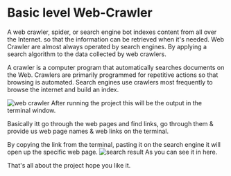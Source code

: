 # Basic level Web-Crawler
A web crawler, spider, or search engine bot indexes content from all over the Internet. so that the information can be retrieved when it's needed. Web Crawler are almost always operated by search engines. By applying a search algorithm to the data collected by web crawlers.

A crawler is a computer program that automatically searches documents on the Web. Crawlers are primarily programmed for repetitive actions so that browsing is automated. Search engines use crawlers most frequently to browse the internet and build an index.
 
![web crawler](https://user-images.githubusercontent.com/48183983/126750701-5760c616-1246-44e4-8da8-27da46ef47c6.PNG)
After running the project this will be the output in the terminal window.

Basically itt go through the web pages and find links, go through them & provide us web page names & web links on the terminal.

By copying the link from the terminal, pasting it on the search engine it will open up the specific web page.
![search result](https://user-images.githubusercontent.com/48183983/126753388-a66cd6a3-e77a-4075-add7-40d4ac42c4f0.PNG)
As you can see it in here.

That's all about the project  hope you  like it.
